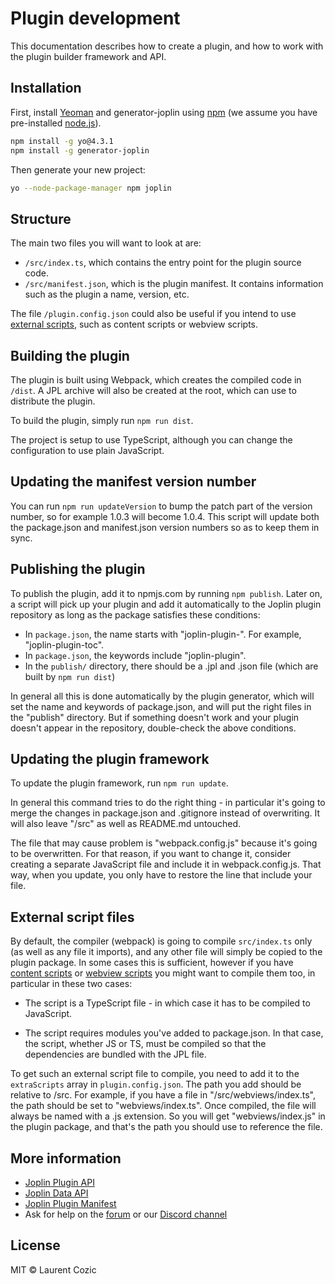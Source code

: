 # Plugin development

This documentation describes how to create a plugin, and how to work with the plugin builder framework and API.

## Installation

First, install [Yeoman](http://yeoman.io) and generator-joplin using [npm](https://www.npmjs.com/) (we assume you have pre-installed [node.js](https://nodejs.org/)).

```bash
npm install -g yo@4.3.1
npm install -g generator-joplin
```

Then generate your new project:

```bash
yo --node-package-manager npm joplin
```

## Structure

The main two files you will want to look at are:

- `/src/index.ts`, which contains the entry point for the plugin source code.
- `/src/manifest.json`, which is the plugin manifest. It contains information such as the plugin a name, version, etc.

The file `/plugin.config.json` could also be useful if you intend to use [external scripts](#external-script-files), such as content scripts or webview scripts.

## Building the plugin

The plugin is built using Webpack, which creates the compiled code in `/dist`. A JPL archive will also be created at the root, which can use to distribute the plugin.

To build the plugin, simply run `npm run dist`.

The project is setup to use TypeScript, although you can change the configuration to use plain JavaScript.

## Updating the manifest version number

You can run `npm run updateVersion` to bump the patch part of the version number, so for example 1.0.3 will become 1.0.4. This script will update both the package.json and manifest.json version numbers so as to keep them in sync.

## Publishing the plugin

To publish the plugin, add it to npmjs.com by running `npm publish`. Later on, a script will pick up your plugin and add it automatically to the Joplin plugin repository as long as the package satisfies these conditions:

- In `package.json`, the name starts with "joplin-plugin-". For example, "joplin-plugin-toc".
- In `package.json`, the keywords include "joplin-plugin".
- In the `publish/` directory, there should be a .jpl and .json file (which are built by `npm run dist`)

In general all this is done automatically by the plugin generator, which will set the name and keywords of package.json, and will put the right files in the "publish" directory. But if something doesn't work and your plugin doesn't appear in the repository, double-check the above conditions.

## Updating the plugin framework

To update the plugin framework, run `npm run update`.

In general this command tries to do the right thing - in particular it's going to merge the changes in package.json and .gitignore instead of overwriting. It will also leave "/src" as well as README.md untouched.

The file that may cause problem is "webpack.config.js" because it's going to be overwritten. For that reason, if you want to change it, consider creating a separate JavaScript file and include it in webpack.config.js. That way, when you update, you only have to restore the line that include your file.

## External script files

By default, the compiler (webpack) is going to compile `src/index.ts` only (as well as any file it imports), and any other file will simply be copied to the plugin package. In some cases this is sufficient, however if you have [content scripts](https://joplinapp.org/api/references/plugin_api/classes/joplincontentscripts.html) or [webview scripts](https://joplinapp.org/api/references/plugin_api/classes/joplinviewspanels.html#addscript) you might want to compile them too, in particular in these two cases:

- The script is a TypeScript file - in which case it has to be compiled to JavaScript.

- The script requires modules you've added to package.json. In that case, the script, whether JS or TS, must be compiled so that the dependencies are bundled with the JPL file.

To get such an external script file to compile, you need to add it to the `extraScripts` array in `plugin.config.json`. The path you add should be relative to /src. For example, if you have a file in "/src/webviews/index.ts", the path should be set to "webviews/index.ts". Once compiled, the file will always be named with a .js extension. So you will get "webviews/index.js" in the plugin package, and that's the path you should use to reference the file.

## More information

- [Joplin Plugin API](https://joplinapp.org/api/references/plugin_api/classes/joplin.html)
- [Joplin Data API](https://joplinapp.org/help/api/references/rest_api)
- [Joplin Plugin Manifest](https://joplinapp.org/api/references/plugin_manifest/)
- Ask for help on the [forum](https://discourse.joplinapp.org/) or our [Discord channel](https://discord.gg/VSj7AFHvpq)

## License

MIT © Laurent Cozic

